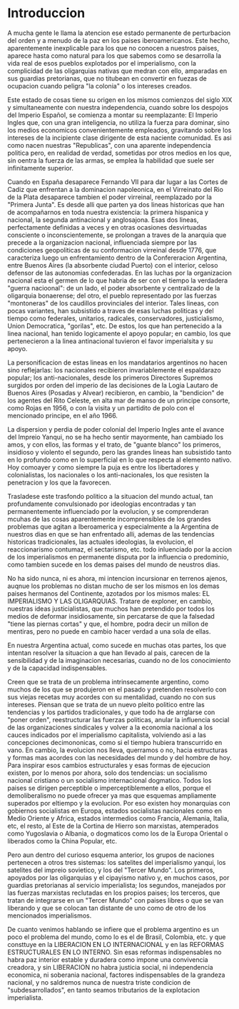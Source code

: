 # Introduccion

A mucha gente le llama la atencion ese estado permanente de perturbacion del orden y a menudo de la paz 
en los paises iberoamericanos.
Este hecho, aparentemente inexplicable para los que no conocen a nuestros paises, aparece hasta como natural
para los que sabemos como se desarrolla la vida real de esos pueblos explotados por el imperialismo,
con la complicidad de las oligarquias nativas que medran con ello, amparadas en sus guardias pretorianas,
que no titubean en convertir en fuezas de ocupacion cuando peligra "la colonia" o los intereses creados.

Este estado de cosas tiene su origen en los mismos comienzos del siglo XIX y simultaneamente con nuestra 
independencia, cuando sobre los despojos del Imperio Español, se comienza a montar su reemplazante:
El Imperio Ingles que, con una gran inteligencia, no utiliza la fuerza para dominar, sino los medios
economicos convenientemente empleados, gravitando sobre los intereses de la incipiente clase dirigente
de esta naciente comunidad.
Es asi como nacen nuestras "Republicas", con una aparente independencia politica pero, en realidad de verdad,
sometidas por otros medios en los que, sin oentra la fuerza de las armas, se emplea la habilidad que suele
ser infinitamente superior.

Cuando en España desaparece Fernando VII para dar lugar a las Cortes de Cadiz que enfrentan a la dominacion
napoleonica, en el Virreinato del Rio de la Plata desaparece tambien el poder virreinal, reemplazado por la
"Primera Junta".
Es desde alli que parten ya dos lineas historicas que han de acompañarnos en toda nuestra existencia:
la primera hispanica y nacional, la segunda antinacional y anglosajona.
Esas dos lineas, perfectamente definidas a veces y en otras ocasiones desvirtuadas consciente o inconscientemente,
se prolongan a traves de la anarquia que precede a la organizacion nacional, influenciada siempre por las
condiciones geopoliticas de su conformacion virreinal desde 1776, que caracteriza luego un enfrentamiento
dentro de la Confereracion Argentina, entre Buenos Aires (la absorbente ciudad Puerto) con el interior,
celoso defensor de las autonomias confederadas.
En las luchas por la organizacion nacional esta el germen de lo que habria de ser con el tiempo la verdadera
"guerra nacioonal": de un lado, el poder absorbente y centralizado de la oligarquia bonaerense;
del otro, el pueblo representado por las fuerzas "montoneras" de los caudillos provinciales del interior.
Tales lineas, con pocas variantes, han subsistido a traves de esas luchas politicas y del tiempo como 
federales, unitarios, radicales, conservadores, justicialismo, Union Democratica, "gorilas", etc.
De estos, los que han pertenecido a la linea nacional, han tenido logicamente el apoyo popular;
en cambio, los que pertenecieron a la linea antinacional tuvieron el favor imperialsita y su apoyo.

La personificacion de estas lineas en los mandatarios argentinos no hacen sino reflejarlas:
los nacionales recibieron invariablemente el espaldarazo popular;
los anti-nacionales, desde los primeros Directores Supremos surgidos por orden del imperio de las
decisiones de la Logia Lautaro de Buenos Aires (Posadas y Alvear) recibieron, en cambio, la "bendicion"
de los agentes del Rito Celeste, en alta mar de manso de un principe consorte, como Rojas en 1956, o con
la visita y un partidito de polo con el mencionado principe, en el año 1966.

La dispersion y perdia de poder colonial del Imperio Ingles ante el avance del Impreio Yanqui, no se ha hecho
sentir mayormente, han cambiado los amos, y con ellos, las formas y el trato, de "guante blanco" los primeros,
insidioso y violento el segundo, pero las grandes lineas han subsistido tanto en lo profundo como en lo 
superficial en lo que respecta al elemento nativo.
Hoy comoayer y como siempre la puja es entre los libertadores y colonialistas, los nacionales o los
anti-nacionales, los que resisten la penetracion y los que la favorecen.

Trasladese este trasfondo politico a la situacion del mundo actual, tan profundamente convulsionado por
ideologias encontradas y tan permanentemente influenciado por la evolucion, y se comprenderan mcuhas de las
cosas aparentemente incomprensibles de los grandes problemas que agitan a Iberoamerica y especialmente
a la Argentina de nuestros dias en que se han enfrentado alli, ademas de las tendencias historicas tradicionales,
las actuales ideologias, la evolucion, el reaccionarismo contumaz, el sectarismo, etc. todo inluenciado
por la accion de los imperialismos en permanente disputa por la influencia o predominio, como tambien 
sucede en los demas paises del mundo de neustros dias.

No ha sido nunca, ni es ahora, mi intencion incursionar en terrenos ajenos, auqnue los problemas no distan mucho
de ser los mismos en los demas paises hermanos del Continente, azotados por los mismos males:
EL IMPERIALISMO Y LAS OLIGARQUIAS.
Tratare de exploner, en cambio, nuestras ideas justicialistas, que muchos han pretendido por todos los medios
de deformar insidiosamente, sin percatarse de que la falsedad "tiene las piernas cortas" y que, el hombre,
podra decir un millon de mentiras, pero no puede en cambio hacer verdad a una sola de ellas.

En nuestra Argentina actual, como sucede en muchas otas partes, los que intentan resolver la situacion a
que han llevado al pais, carecen de la sensibilidad y de la imaginacion necesarias, cuando no de los 
conocimiento y de la capacidad indispensables.

Creen que se trata de un problema intrinsecamente argentino, como muchos de los que se produjeron en el pasado
y pretenden resolverlo con sus viejas recetas muy acordes con su mentalidad, cuando no con sus intereses.
Piensan que se trata de un nuevo pleito politico entre las tendencias y los partidos tradicionales, y que todo
ha de arrglarse con "poner orden", reestructurar las fuerzas politicas, anular la influencia social de las
organizaciones sindicales y volver a la economia nacional a los cauces indicados por el imperialismo
capitalista, volviendo asi a las concepciones decimononicas, como si el tiempo hubiera transcurrido en vano.
En cambio, la evolucion nos lleva, querramos o no, hacia estructuras y formas mas acordes con las necesidades
del mundo y del hombre de hoy.
Para inspirar esos cambios estructurales y esas formas de ejecucion existen, por lo menos por ahora,
solo dos tendencias: un socialismo nacional cristiano o un socialismo internacional dogmatico.
Todos los paises se dirigen perceptible o imperceptiblemente a ellos, porque el demoliberalismo no puede
ofrecer ya mas que esquemas ampliamente superados por eltiempo y la evolucion.
Por eso existen hoy monarquias con gobiernos socialistas en Europa, estados socialistas nacionales como 
en Medio Oriente y Africa, estados intermedios como Francia, Alemania, Italia, etc, el resto, al Este de la
Cortina de Hierro son marxistas, atemperados como Yugoslavia o Albania, o dogmaticos como los de la Europa
Oriental o liberados como la China Popular, etc.

Pero aun dentro del curioso esquema anterior, los grupos de naciones pertenecen a otros tres sistemas:
los satelites del imperialismo yanqui, los satelites del impreio sovietico, y los del "Tercer Mundo".
Los primeros, apoyados por las oligarquias y el cipayismo nativo y, en muchos casos, por guardias
pretorianas al servicio imperialista;
los segundos, manejados por las fuerzas marxistas reclutadas en los propios paises;
los terceros, que tratan de integrarse en un "Tercer Mundo" con paises libres o que se van liberando y 
que se colocan tan distante de uno como de otro de los mencionados imperialismos.

De cuanto venimos hablando se infiere que el problema argentino es un poco el problema del mundo, como lo
es el de Brasil, Colombia, etc. y que consttuye en la LIBERACION EN LO INTERNACIONAL y en las REFORMAS 
ESTRUCTURALES EN LO INTERNO.
Sin esas reformas indispensables no habra paz interior estable y duradera como impone una convivencia
creadora, y sin LIBERACION no habra justicia social, ni independencia economica, ni soberania nacional,
factores indispensables de la grandeza nacional, y no saldremos nunca de nuestra triste condicion de
"subdesarrollados", en tanto seamos tributarios de la explotacion imperialista.
